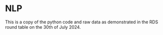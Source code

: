 # NLP
This is a copy of the python code and raw data as demonstrated in the RDS round table on the 30th of July 2024.
